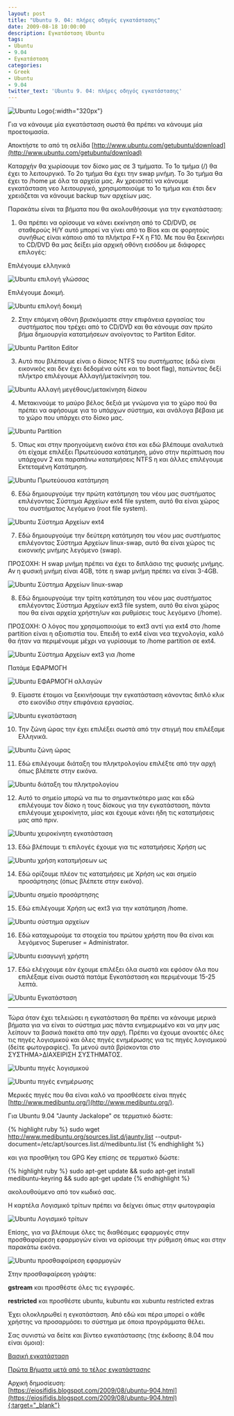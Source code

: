 ```yaml
---
layout: post
title: "Ubuntu 9. 04: πλήρες οδηγός εγκατάστασης"
date: 2009-08-18 10:00:00
description: Εγκατάσταση Ubuntu
tags:
- Ubuntu
- 9.04
- Εγκατάσταση
categories:
- Greek
- Ubuntu
- 9.04
twitter_text: 'Ubuntu 9. 04: πλήρες οδηγός εγκατάστασης'
---
```


![Ubuntu Logo](/post_images/ubuntu/Ubuntu-Logo.png "Ubuntu Logo"){:width="320px"}

Για να κάνουμε μία εγκατάσταση σωστά θα πρέπει να κάνουμε μία προετοιμασία.

Αποκτήστε το από τη σελίδα [http://www.ubuntu.com/getubuntu/download](http://www.ubuntu.com/getubuntu/download)

Καταρχήν θα χωρίσουμε τον δίσκο μας σε 3 τμήματα. Το 1ο τμήμα (/) θα έχει το λειτουργικό. Το 2ο τμήμα θα έχει την swap μνήμη. Το 3ο τμήμα θα έχει το /home με όλα τα αρχεία μας. Αν χρειαστεί να κάνουμε εγκατάσταση νεο λειτουργικό, χρησιμοποιούμε το 1ο τμήμα και έτσι δεν χρειάζεται να κάνουμε backup των αρχείων μας.

Παρακάτω είναι τα βήματα που θα ακολουθήσουμε για την εγκατάσταση:

1. Θα πρέπει να ορίσουμε να κάνει εκκίνηση από το CD/DVD, σε σταθερούς Η/Υ αυτό μπορεί να γίνει από το Bios και σε φορητούς συνήθως είναι κάποιο από τα πλήκτρα F+X η F10. Με που θα ξεκινήσει το CD/DVD θα μας δείξει μία αρχική οθόνη εισόδου με διάφορες επιλογές:

Επιλέγουμε ελληνικά

![Ubuntu επιλογή γλώσσας](/post_images/ubuntu/904/1.jpg "Ubuntu επιλογή γλώσσας")


Επιλέγουμε Δοκιμή.

![Ubuntu επιλογή δοκιμή](/post_images/ubuntu/904/2.jpg "Ubuntu επιλογή δοκιμή")
 

2. Στην επόμενη οθόνη βρισκόμαστε στην επιφάνεια εργασίας του συστήματος που τρέχει από το CD/DVD και θα κάνουμε σαν πρώτο βήμα δημιουργία κατατμήσεων ανοίγοντας το Partiton Editor.

![Ubuntu Partiton Editor](/post_images/ubuntu/904/3.jpg "Ubuntu Partiton Editor")

3. Αυτό που βλέπουμε είναι ο δίσκος NTFS του συστήματος (εδώ είναι εικονικός και δεν έχει δεδομένα ούτε και το boot flag), πατώντας δεξί πλήκτρο επιλέγουμε Αλλαγή/μετακίνηση του.

![Ubuntu Αλλαγή μεγέθους/μετακίνηση δίσκου](/post_images/ubuntu/904/4.jpg "Ubuntu Αλλαγή μεγέθους/μετακίνηση δίσκου")

4. Μετακινούμε το μαύρο βέλος δεξιά με γνώμονα για το χώρο πού θα πρέπει να αφήσουμε για το υπάρχων σύστημα, και ανάλογα βέβαια με το χώρο που υπάρχει στο δίσκο μας.

![Ubuntu Partition](/post_images/ubuntu/904/5.jpg "Ubuntu Partition")

5. Όπως και στην προηγούμενη εικόνα έτσι και εδώ βλέπουμε αναλυτικά ότι είχαμε επιλέξει Πρωτεύουσα κατάτμηση, μόνο στην περίπτωση που υπάρχουν 2 και παραπάνω κατατμήσεις NTFS η και άλλες επιλέγουμε Εκτεταμένη Κατάτμηση.

![Ubuntu Πρωτεύουσα κατάτμηση](/post_images/ubuntu/904/6.jpg "Ubuntu Πρωτεύουσα κατάτμηση")

6. Εδώ δημιουργούμε την πρώτη κατάτμηση του νέου μας συστήματος επιλέγοντας Σύστημα Αρχείων ext4 file system, αυτό θα είναι χώρος του συστήματος λεγόμενο (root file system).

![Ubuntu Σύστημα Αρχείων ext4](/post_images/ubuntu/904/7.jpg "Ubuntu Σύστημα Αρχείων ext4")

7. Εδώ δημιουργούμε την δεύτερη κατάτμηση του νέου μας συστήματος επιλέγοντας Σύστημα Αρχείων linux-swap, αυτό θα είναι χώρος τις εικονικής μνήμης λεγόμενο (swap).

ΠΡΟΣΟΧΗ: H swap μνήμη πρέπει να έχει το διπλάσιο της φυσικής μνήμης. Αν η φυσική μνήμη είναι 4GB, τότε η swap μνήμη πρέπει να είναι 3-4GB.

![Ubuntu Σύστημα Αρχείων linux-swap](/post_images/ubuntu/904/8.jpg "Ubuntu Σύστημα Αρχείων linux-swap")

8. Εδώ δημιουργούμε την τρίτη κατάτμηση του νέου μας συστήματος επιλέγοντας Σύστημα Αρχείων ext3 file system, αυτό θα είναι χώρος που θα είναι αρχεία χρήστη/ων και ρυθμίσεις τους λεγόμενο (/home).

ΠΡΟΣΟΧΗ: Ο λόγος που χρησιμοποιούμε το ext3 αντί για ext4 στο /home partition είναι η αξιοπιστία του. Επειδή το ext4 είναι νεα τεχνολογία, καλό θα ήταν να περιμένουμε μέχρι να γυρίσουμε το /home partition σε ext4.

![Ubuntu Σύστημα Αρχείων ext3 για /home](/post_images/ubuntu/904/9.jpg "Ubuntu Σύστημα Αρχείων ext3 για /home")

Πατάμε ΕΦΑΡΜΟΓΗ

![Ubuntu ΕΦΑΡΜΟΓΗ αλλαγών](/post_images/ubuntu/904/10.jpg "Ubuntu ΕΦΑΡΜΟΓΗ αλλαγών")

9. Είμαστε έτοιμοι να ξεκινήσουμε την εγκατάσταση κάνοντας διπλό κλικ στο εικονίδιο στην επιφάνεια εργασίας.

![Ubuntu εγκατάσταση](/post_images/ubuntu/904/11.jpg "Ubuntu εγκατάσταση")

10. Την ζώνη ώρας την έχει επιλέξει σωστά από την στιγμή που επιλέξαμε Ελληνικά.

![Ubuntu ζώνη ώρας](/post_images/ubuntu/904/12.jpg "Ubuntu ζώνη ώρας")

11. Εδώ επιλέγουμε διάταξη του πληκτρολογίου επιλέξτε από την αρχή όπως βλέπετε στην εικόνα.

![Ubuntu διάταξη του πληκτρολογίου](/post_images/ubuntu/904/13.jpg "Ubuntu διάταξη του πληκτρολογίου")

12. Αυτό το σημείο μπορώ να πω το σημαντικότερο μιας και εδώ επιλέγουμε τον δίσκο η τους δίσκους για την εγκατάσταση, πάντα επιλέγουμε χειροκίνητα, μίας και έχουμε κάνει ήδη τις κατατμήσεις μας από πριν.

![Ubuntu χειροκίνητη εγκατάσταση](/post_images/ubuntu/904/14.jpg "Ubuntu χειροκίνητη εγκατάσταση")

13. Εδώ βλέπουμε τι επιλογές έχουμε για τις κατατμήσεις Χρήση ως

![Ubuntu χρήση κατατμήσεων ως](/post_images/ubuntu/904/15.jpg "Ubuntu χρήση κατατμήσεων ως")

14. Εδώ ορίζουμε πλέον τις κατατμήσεις με Χρήση ως και σημείο προσάρτησης (όπως βλέπετε στην εικόνα).

![Ubuntu σημείο προσάρτησης](/post_images/ubuntu/904/16.jpg "Ubuntu σημείο προσάρτησης")

15. Εδώ επιλέγουμε Χρήση ως ext3 για την κατάτμηση /home.

![Ubuntu σύστημα αρχείων](/post_images/ubuntu/904/17.jpg "Ubuntu σύστημα αρχείων")

16. Εδώ καταχωρούμε τα στοιχεία του πρώτου χρήστη που θα είναι και λεγόμενος Superuser = Administrator.

![Ubuntu εισαγωγή χρήστη](/post_images/ubuntu/904/18.jpg "Ubuntu εισαγωγή χρήστη")

17. Εδώ ελέγχουμε εάν έχουμε επιλέξει όλα σωστά και εφόσον όλα που επιλέξαμε είναι σωστά πατάμε Εγκατάσταση και περιμένουμε 15-25 λεπτά.

![Ubuntu Εγκατάσταση](/post_images/ubuntu/904/19.jpg "Ubuntu Εγκατάσταση")

*************************************************************************************************************************************

Τώρα όταν έχει τελειώσει η εγκατάσταση θα πρέπει να κάνουμε μερικά βήματα για να είναι το σύστημα μας πάντα ενημερωμένο και να μην μας λείπουν τα βασικά πακέτα από την αρχή. Πρέπει να έχουμε ανοικτές όλες τις πηγές λογισμικού και όλες πηγές ενημέρωσης για τις πηγές λογισμικού (δείτε φωτογραφίες). Τα μενού αυτά βρίσκονται στο ΣΥΣΤΗΜΑ>ΔΙΑΧΕΙΡΙΣΗ ΣΥΣΤΗΜΑΤΟΣ.

![Ubuntu πηγές λογισμικού](/post_images/ubuntu/904/20.jpg "Ubuntu πηγές λογισμικού")

![Ubuntu πηγές ενημέρωσης](/post_images/ubuntu/904/21.jpg "Ubuntu πηγές ενημέρωσης")

Μερικές πηγές που θα είναι καλό να προσθέσετε είναι πηγές [http://www.medibuntu.org/](http://www.medibuntu.org/).

Για Ubuntu 9.04 "Jaunty Jackalope" σε τερματικό δώστε:

{% highlight ruby %}
sudo wget http://www.medibuntu.org/sources.list.d/jaunty.list --output-document=/etc/apt/sources.list.d/medibuntu.list
{% endhighlight %}

και για προσθήκη του GPG Key επίσης σε τερματικό δώστε:

{% highlight ruby %}
sudo apt-get update && sudo apt-get install medibuntu-keyring && sudo apt-get update
{% endhighlight %}

ακολουθούμενο από τον κωδικό σας.

Η καρτέλα Λογισμικό τρίτων πρέπει να δείχνει όπως στην φωτογραφία

![Ubuntu Λογισμικό τρίτων](/post_images/ubuntu/904/22.jpg "Ubuntu Λογισμικό τρίτων")

Επίσης, για να βλέπουμε όλες τις διαθέσιμες εφαρμογές στην προσθαφαίρεση εφαρμογών είναι να ορίσουμε την ρύθμιση όπως και στην παρακάτω εικόνα.

![Ubuntu προσθαφαίρεση εφαρμογών](/post_images/ubuntu/904/23.jpg "Ubuntu προσθαφαίρεση εφαρμογών")

Στην προσθαφαίρεση γράψτε:

**gstream** και προσθέστε όλες τις εγγραφές.

**restricted** και προσθέστε ubuntu, kubuntu και xubuntu restricted extras

Έχει ολοκληρωθεί η εγκατάσταση. Από εδώ και πέρα μπορεί ο κάθε χρήστης να προσαρμόσει το σύστημα με όποια προγράμματα θέλει.

Σας συνιστώ να δείτε και βίντεο εγκατάστασης (της έκδοσης 8.04 που είναι όμοια):

[Βασική εγκατάσταση](http://econlab.uom.gr/econlab/ubuntu/video/ubuntu8.04.setup.ogg)

[Πρώτα Βήματα μετά από το τέλος εγκατάστασης](http://econlab.uom.gr/econlab/ubuntu/video/ubuntu8.04first-steps.ogg)

Αρχική δημοσίευση:  
[https://eiosifidis.blogspot.com/2009/08/ubuntu-904.html](https://eiosifidis.blogspot.com/2009/08/ubuntu-904.html){:target="_blank"}
